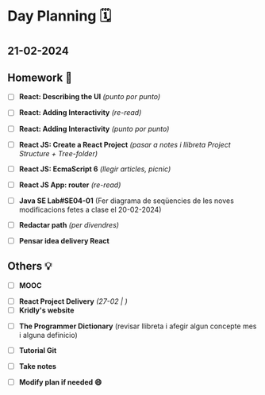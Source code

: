 # Day Planning :spiral_calendar:

## 21-02-2024

## Homework :pencil:

- [ ] **React: Describing the UI** *(punto por punto)*

- [ ] **React: Adding Interactivity** *(re-read)*

- [ ] **React: Adding Interactivity** *(punto por punto)*

- [ ] **React JS: Create a React Project** *(pasar a notes i llibreta Project Structure + Tree-folder)*

- [ ] **React JS: EcmaScript 6** *(llegir articles, picnic)*

- [ ] **React JS App: router** *(re-read)*

- [ ] **Java SE Lab#SE04-01** (Fer diagrama de seqüencies de les noves modificacions fetes a clase el 20-02-2024)

- [ ] **Redactar path** *(per divendres)*

- [ ] **Pensar idea delivery React**

## Others :bulb:

+ [ ] **MOOC**

- [ ] **React Project Delivery** *(27-02 | )*
- [ ] **Kridly's website**
+ [ ] **The Programmer Dictionary** (revisar llibreta i afegir algun concepte mes i alguna definicio)
- [ ] **Tutorial Git**

- [ ] **Take notes**

- [ ] **Modify plan if needed :smile:**
